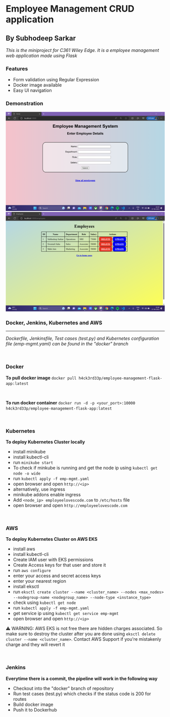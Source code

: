 # Employee Management CRUD application
## By Subhodeep Sarkar

*This is the miniproject for C361 Wiley Edge. It is a employee management web application made using Flask*

### Features
- Form validation using Regular Expression
- Docker image available
- Easy UI navigation

### Demonstration

<img src='resources/img1.png'>
<img src='resources/img2.png'>

<br>

### Docker, Jenkins, Kubernetes and AWS
<hr>

*Dockerfile, Jenkinsfile, Test cases (test.py) and Kubernetes configuration file (emp-mgmt.yaml) can be found in the "docker" branch*

<br>

### Docker

**To pull docker image**
`docker pull h4ck3rd33p/employee-management-flask-app:latest`

<br>

**To run docker container**
`docker run -d -p <your_port>:10000 
h4ck3rd33p/employee-management-flask-app:latest`

<br>

### Kubernetes 

**To deploy Kubernetes Cluster locally**
- install minikube 
- install kubectl-cli
- run `minikube start`
- To check if minkube is running and get the node ip using `kubectl get node -o wide`
- run `kubectl apply -f emp-mgmt.yaml`
- open browser and open `http://<ip>`
- alternatively, use ingress
- minikube addons enable ingress
- Add `<node_ip> employeelovescode.com` to `/etc/hosts` file
- open browser and open `http://employeelovescode.com`

<br>

### AWS 

**To deploy Kubernetes Cluster on AWS EKS**
- install aws
- install kubectl-cli 
- Create IAM user with EKS permissions
- Create Access keys for that user and store it
- run `aws configure`
- enter your access and secret access keys
- enter your nearest region
- install eksctl
- run `eksctl create cluster --name <cluster_name> --nodes <max_nodes> --nodegroup-name <nodegroup_name> --node-type <instance_type>`
- check using `kubectl get node`
- run `kubectl apply -f emp-mgmt.yaml`
- get service ip using `kubectl get service emp-mgmt`
- open browser and open `http://<ip>`

⚠️ WARNING: AWS EKS is not free there are hidden charges associated. So make sure to destroy the cluster after you are done using `eksctl delete cluster --name <cluster_name>`. Contact AWS Support if you're mistakenly charge and they will revert it

<br>

### Jenkins

**Everytime there is a commit, the pipeline will work in the following way**
- Checkout into the "docker" branch of repository
- Run test cases (test.py) which checks if the status code is 200 for routes
- Build docker image
- Push it to Dockerhub
